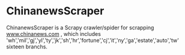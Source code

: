# ChinanewsScraper
ChinanewsScraper is a Scrapy crawler/spider for scrapping www.chinanews.com
, which includes 'wh','mil','gj','yl','ty','jk','sh','hr','fortune','cj','it','ny','ga','estate','auto','tw' sixteen branchs.
